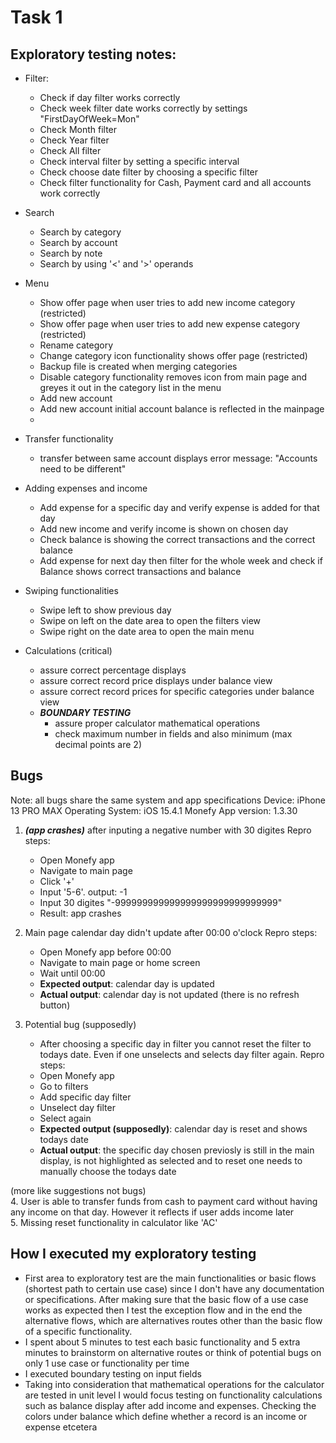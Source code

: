 # Task 1 

 ## Exploratory testing notes:
- Filter:
  - Check if day filter works correctly
  - Check week filter date works correctly by settings "FirstDayOfWeek=Mon"
  - Check Month filter
  - Check Year filter
  - Check All filter
  - Check interval filter by setting a specific interval
  - Check choose date filter by choosing a specific filter
  - Check filter functionality for Cash, Payment card and all accounts work correctly
- Search
  - Search by category
  - Search by account
  - Search by note
  - Search by using '<' and '>' operands
- Menu
  - Show offer page when user tries to add new income category (restricted)
  - Show offer page when user tries to add new expense category (restricted)
  - Rename category
  - Change category icon functionality shows offer page (restricted)
  - Backup file is created when merging categories
  - Disable category functionality removes icon from main page and greyes it out in the category list in the menu
  - Add new account 
  - Add new account initial account balance is reflected in the mainpage
  - 
- Transfer functionality
  - transfer between same account displays error message: "Accounts need to be different"
- Adding expenses and income
  - Add expense for a specific day and verify expense is added for that day
  - Add new income and verify income is shown on chosen day
  - Check balance is showing the correct transactions and the correct balance
  - Add expense for next day then filter for the whole week and check if Balance shows correct transactions and balance
- Swiping functionalities
  - Swipe left to show previous day
  - Swipe on left on the date area to open the filters view
  - Swipe right on the date area to open the main menu

- Calculations (critical) 
  - assure correct percentage displays
  - assure correct record price displays under balance view
  - assure correct record prices for specific categories under balance view
  - ***BOUNDARY TESTING***
    - assure proper calculator mathematical operations 
    - check maximum number in fields and also minimum (max decimal points are 2)

## Bugs
Note: all bugs share the same system and app specifications
Device: iPhone 13 PRO MAX
Operating System: iOS 15.4.1
Monefy App version: 1.3.30

1. ***(app crashes)*** after inputing a negative number with 30 digites
Repro steps:
   - Open Monefy app
   - Navigate to main page
   - Click '+'
   - Input '5-6'.          output: -1
   - Input 30 digites "-999999999999999999999999999999" 
   - Result: app crashes

2. Main page calendar day didn't update after 00:00 o'clock
Repro steps:
   - Open Monefy app before 00:00
   - Navigate to main page or home screen
   - Wait until 00:00
   - **Expected output**: calendar day is updated
   - **Actual output**: calendar day is not updated (there is no refresh button)

3. Potential bug (supposedly)
   - After choosing a specific day in filter you cannot reset the filter to todays date.
Even if one unselects and selects day filter again.
  Repro steps:
   - Open Monefy app
   - Go to filters
   - Add specific day filter
   - Unselect day filter
   - Select again
   - **Expected output (supposedly)**: calendar day is reset and shows todays date
   - **Actual output**: the specific day chosen previosly is still in the main display, is not highlighted as selected and to reset one needs to manually choose the todays date  
 
(more like suggestions not bugs)  
4. User is able to transfer funds from cash to payment card without having any income on that day. However it reflects if user adds income later   
5. Missing reset functionality in calculator like 'AC'


## How I executed my exploratory testing
- First area to exploratory test are the main functionalities or basic flows (shortest path to certain use case) since I don't have any documentation or specifications. After making sure that the basic flow of a use case works as expected then I test the exception flow and in the end the alternative flows, which are alternatives routes other than the basic flow of a specific functionality.
- I spent about 5 minutes to test each basic functionality and 5 extra minutes to brainstorm on alternative routes or think of potential bugs on only 1 use case or functionality per time
- I executed boundary testing on input fields
- Taking into consideration that mathematical operations for the calculator are tested in unit level I would focus testing on functionality calculations such as balance display after add income and expenses. Checking the colors under balance which define whether a record is an income or expense etcetera 
